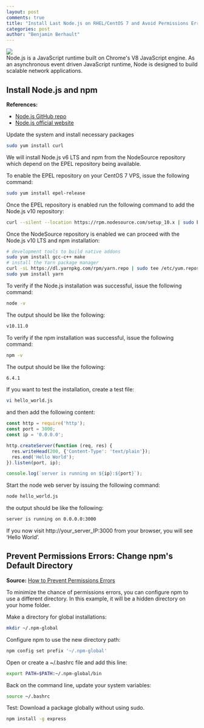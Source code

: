 ```yaml
---
layout: post
comments: true
title: "Install Last Node.js on RHEL/CentOS 7 and Avoid Permissions Errors"
categories: post
author: "Benjamin Berhault"
---
```


<div class="row">
  <div class="col grid s12 m6 l3">
    <img src="{{ '/images/node_js.png' | relative_url }}" class="responsive-img">
  </div>
  <div class="col grid s12 m6 l9 ">
    Node.js is a JavaScript runtime built on Chrome's V8 JavaScript engine. As an asynchronous event driven JavaScript runtime, Node is designed to build scalable network applications.
  </div>
</div>

## Install Node.js and npm
<b>References:</b>
 * [Node.js GitHub repo](https://github.com/nodesource/distributions)
 * [Node.js official website](https://nodejs.org/en/)

Update the system and install necessary packages
```bash
sudo yum install curl
```

We will install Node.js v6 LTS and npm from the NodeSource repository which depend on the EPEL repository being available.

To enable the EPEL repository on your CentOS 7 VPS, issue the following command:
```bash
sudo yum install epel-release
```

Once the EPEL repository is enabled run the following command to add the Node.js v10 repository:
```bash
curl --silent --location https://rpm.nodesource.com/setup_10.x | sudo bash -
```

Once the NodeSource repository is enabled we can proceed with the Node.js v10 LTS and npm installation:
```bash
# development tools to build native addons
sudo yum install gcc-c++ make
# install the Yarn package manager
curl -sL https://dl.yarnpkg.com/rpm/yarn.repo | sudo tee /etc/yum.repos.d/yarn.repo
sudo yum install yarn
```

To verify if the Node.js installation was successful, issue the following command:
```bash
node -v
```

The output should be like the following:
```bash
v10.11.0
```

To verify if the npm installation was successful, issue the following command:
```bash
npm -v
```

The output should be like the following:
```bash
6.4.1
```

If you want to test the installation, create a test file:
```bash
vi hello_world.js
```

and then add the following content:
```js
const http = require('http');
const port = 3000;
const ip = '0.0.0.0';

http.createServer(function (req, res) {
  res.writeHead(200, {'Content-Type': 'text/plain'});
  res.end('Hello World');
}).listen(port, ip);

console.log(`server is running on ${ip}:${port}`);
```

Start the node web server by issuing the following command:
```bash
node hello_world.js
```

the output should be like the following:
```bash
server is running on 0.0.0.0:3000
```

If you now visit http://your_server_IP:3000 from your browser, you will see ‘Hello World’.

## Prevent Permissions Errors: Change npm's Default Directory
<b>Source:</b> [How to Prevent Permissions Errors](https://docs.npmjs.com/getting-started/fixing-npm-permissions)

To minimize the chance of permissions errors, you can configure npm to use a different directory. In this example, it will be a hidden directory on your home folder.

Make a directory for global installations:
```bash
mkdir ~/.npm-global
```

Configure npm to use the new directory path:
```bash
npm config set prefix '~/.npm-global'
```

Open or create a ~/.bashrc file and add this line:
```bash
export PATH=$PATH:~/.npm-global/bin
```
Back on the command line, update your system variables:
```bash
source ~/.bashrc
```
Test: Download a package globally without using sudo.
```bash
npm install -g express
```
